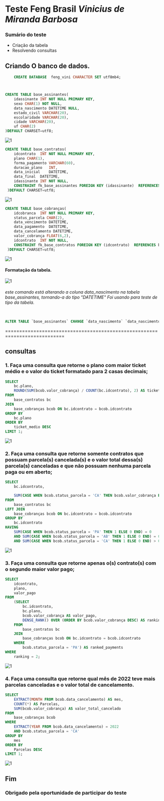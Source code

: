 # Teste Feng Brasil *Vinicius de Miranda Barbosa*

### Sumário do teste

* Criação da tabela
* Resolvendo consultas
## Criando O banco de dados.
```sql
    CREATE DATABASE  feng_vini CHARACTER SET utf8mb4;
```

```sql


CREATE TABLE base_assinantes(
    idassinante INT NOT NULL PRIMARY KEY,
    sexo CHAR(1) NOT NULL,
    data_nascimento DATETIME NULL,
    estado_civil VARCHAR(20),
    escolaridade VARCHAR(20),
    cidade VARCHAR(20),
    uf CHAR(2)
)DEFAULT CHARSET=utf8;
```
![1](./img/tabela-assinantes.png)
```sql
CREATE TABLE base_contratos(
    idcontrato	INT NOT NULL PRIMARY KEY,
    plano CHAR(1), 
    forma_pagamento	VARCHAR(60), 
    duracao_plano	INT,
    data_inicial	DATETIME,
    data_final	DATETIME,
    idassinante	INT NOT NULL,
    CONSTRAINT fk_base_assinantes FOREIGN KEY (idassinante)  REFERENCES base_assinantes(idassinante)
 )DEFAULT CHARSET=utf8;
```
![1](./img/tabela-cobranca.png)
```sql
CREATE TABLE base_cobranças(
    idcobranca	INT NOT NULL PRIMARY KEY,
    status_parcela CHAR(2), 
    data_vencimento	DATETIME,
    data_pagamento	DATETIME,
    data_cancelamento DATETIME,
    valor_cobrança FLOAT(6,2),
    idcontrato	INT NOT NULL,
    CONSTRAINT fk_base_contratos FOREIGN KEY (idcontrato)  REFERENCES base_contratos(idcontrato)
 )DEFAULT CHARSET=utf8;
```
![1](./img/tabela-contratos.png)

#### Formatação da tabela.
![1](./img/tabela-principal.png)

###### este comando está alterando a coluna data_nascimento na tabela base_assinantes, tornando-a do tipo "DATETIME" Foi usando para teste de tipo da tabela.
```sql

ALTER TABLE `base_assinantes` CHANGE `data_nascimento` `data_nascimento` DATETIME NULL DEFAULT CURRENT_TIMESTAMP;

```


===========================================================================

## consultas

### 1. Faça uma consulta que retorne o plano com maior ticket médio e o valor do ticket formatado para 2 casas decimais;

```sql
SELECT 
    bc.plano,
    ROUND(SUM(bcob.valor_cobrança) / COUNT(bc.idcontrato), 2) AS ticket_medio
FROM
    base_contratos bc
JOIN
    base_cobranças bcob ON bc.idcontrato = bcob.idcontrato
GROUP BY
    bc.plano
ORDER BY
    ticket_medio DESC
LIMIT 1;

```
![1](./img/01.jpeg)

### 2.	Faça uma consulta que retorne somente contratos que possuam parcela(s) cancelada(s) e o valor total dessa(s) parcela(s) canceladas e que não possuam nenhuma parcela paga ou em aberto;

```sql
SELECT
    bc.idcontrato,

    SUM(CASE WHEN bcob.status_parcela = 'CA' THEN bcob.valor_cobrança ELSE 0 END) AS Valor_Cancelado
FROM
    base_contratos bc
LEFT JOIN
    base_cobranças bcob ON bc.idcontrato = bcob.idcontrato
GROUP BY
    bc.idcontrato
HAVING
    SUM(CASE WHEN bcob.status_parcela = 'PA' THEN 1 ELSE 0 END) = 0
    AND SUM(CASE WHEN bcob.status_parcela = 'AB' THEN 1 ELSE 0 END) = 0
    AND SUM(CASE WHEN bcob.status_parcela = 'CA' THEN 1 ELSE 0 END) > 0;
```
![1](./img/02.jpeg)


### 3.	Faça uma consulta que retorne apenas o(s) contrato(s) com o segundo maior valor pago;

```sql
SELECT
    idcontrato,
    plano,
    valor_pago
FROM
    (SELECT
        bc.idcontrato,
        bc.plano,
        bcob.valor_cobrança AS valor_pago,
        DENSE_RANK() OVER (ORDER BY bcob.valor_cobrança DESC) AS ranking
    FROM
        base_contratos bc
    JOIN
        base_cobranças bcob ON bc.idcontrato = bcob.idcontrato
    WHERE
        bcob.status_parcela = 'PA') AS ranked_payments
WHERE
    ranking = 2;
```

![1](./img/03.jpeg)

### 4.	Faça uma consulta que retorne qual mês de 2022 teve mais parcelas canceladas e o valor total de cancelamento.

```sql
SELECT
    EXTRACT(MONTH FROM bcob.data_cancelamento) AS mes,
    COUNT(*) AS Parcelas,
    SUM(bcob.valor_cobrança) AS valor_total_cancelado
FROM
    base_cobranças bcob
WHERE
    EXTRACT(YEAR FROM bcob.data_cancelamento) = 2022
    AND bcob.status_parcela = 'CA'
GROUP BY
    mes
ORDER BY
    Parcelas DESC
LIMIT 1;

```
![1](./img/04.jpeg)

## Fim

### Obrigado pela oportunidade de participar do teste




